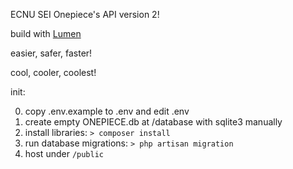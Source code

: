 ECNU SEI Onepiece's API version 2!

build with [Lumen](https://lumen.laravel.com)

easier, safer, faster!

cool, cooler, coolest!

init:

0. copy .env.example to .env and edit .env
0. create empty ONEPIECE.db at /database with sqlite3 manually
0. install libraries: `> composer install`
0. run database migrations: `> php artisan migration`
0. host under `/public`
